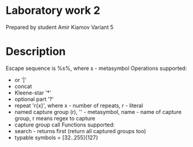 # Laboratory work 2
Prepared by student Amir Kiamov
Variant 5
# Description
Escape sequence is %s%, where s - metasymbol
Operations supported:
- or '|'
- concat 
- Kleene-star '*'
- optional part '?'
- repeat 'r{x}', where x - number of repeats, r - literal
- named capture group (<name>r), '<name>' - metasymbol, name - name of capture group, r means regex to capture
- capture group call <name>
Functions supported:
- search - returns first (return all captured groups too)
- typable symbols = [32..255]\{127}
